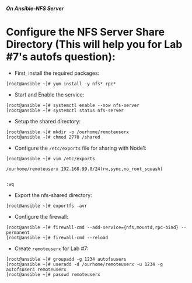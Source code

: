***On Ansible-NFS Server***

# Configure the NFS Server Share Directory (This will help you for Lab #7's autofs question):

* First, install the required packages:
```
[root@ansible ~]# yum install -y nfs* rpc*
```

* Start and Enable the service:
```
[root@ansible ~]# systemctl enable --now nfs-server
[root@ansible ~]# systemctl status nfs-server
```

* Setup the shared directory: 
```
[root@ansible ~]# mkdir -p /ourhome/remoteuserx
[root@ansible ~]# chmod 2770 /shared
```

* Configure the ```/etc/exports``` file for sharing with Node1:
```
[root@ansible ~]# vim /etc/exports

/ourhome/remoteuserx 192.168.99.0/24(rw,sync,no_root_squash)


:wq
```

* Export the nfs-shared directory:
```
[root@ansible ~]# exportfs -avr
```

* Configure the firewall:
```
[root@ansible ~]# firewall-cmd --add-service={nfs,mountd,rpc-bind} --permanent
[root@ansible ~]# firewall-cmd --reload
```

* Create ```remoteuserx``` for Lab #7:
```
[root@ansible ~]# groupadd -g 1234 autofsusers
[root@ansible ~]# useradd -d /ourhome/remoteuserx -u 1234 -g autofsusers remoteuserx  
[root@ansible ~]# passwd remoteuserx
```
